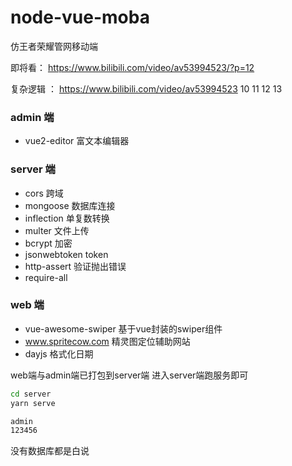 # node-vue-moba
仿王者荣耀管网移动端

即将看：
https://www.bilibili.com/video/av53994523/?p=12


复杂逻辑 ：
https://www.bilibili.com/video/av53994523
10 11 12 13


### admin 端
- vue2-editor 富文本编辑器


### server 端
- cors 跨域
- mongoose 数据库连接
- inflection 单复数转换
- multer 文件上传
- bcrypt 加密
- jsonwebtoken token
- http-assert 验证抛出错误
- require-all


### web 端
- vue-awesome-swiper 基于vue封装的swiper组件
- www.spritecow.com 精灵图定位辅助网站
- dayjs 格式化日期


web端与admin端已打包到server端 进入server端跑服务即可
```bash
cd server
yarn serve
```

```bash
admin
123456
```

没有数据库都是白说